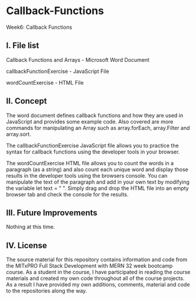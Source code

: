 # Callback-Functions
Week6: Callback Functions

I. File list
------------
Callback Functions and Arrays - Microsoft Word Document

callbackFunctionExercise - JavaScript File

wordCountExercise - HTML File


II. Concept
----------
The word document defines callback functions and how they are used in JavaScript and provides some example code. Also covered are more commands for manipulating an Array such as array.forEach, array.Filter and array.sort.

The callbackFunctionExercise JavaScript file allows you to practice the syntax for callback functions using the developer tools in your browser.

The wordCountExercise HTML file allows you to count the words in a paragraph (as a string) and also count each unique word and display those results in the developer tools using the browsers console. You can manipulate the text of the paragraph and add in your own text by modifying the variable let text = " ".  Simply drag and drop the HTML file into an empty browser tab and check the console for the results.


III. Future Improvements
----------
Nothing at this time.

IV.  License
----------
The source material for this repository contains information and code from the MITxPRO Full Stack Development with MERN 32 week bootcamp course.
As a student in the course, I have participated in reading the course materials and created my own code throughout all of the course projects. As a result I have provided my own additions, comments, material and code to the repositories along the way.
